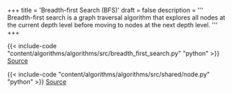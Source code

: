 +++
title = 'Breadth-first Search (BFS)'
draft = false
description =  '''
Breadth-first search is a graph traversal algorithm that explores all nodes at
the current depth level before moving to nodes at the next depth level.
'''
+++

{{< include-code "content/algorithms/algorithms/src/breadth_first_search.py" "python" >}}
[Source](https://github.com/grind-rip/algorithms/blob/master/src/breadth_first_search.py)

{{< include-code "content/algorithms/algorithms/src/shared/node.py" "python" >}}
[Source](https://github.com/grind-rip/algorithms/blob/master/src/shared/node.py)
